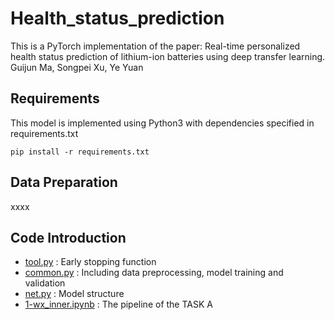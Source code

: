 # Health_status_prediction
This is a PyTorch implementation of the paper: Real-time personalized health status prediction of lithium-ion batteries using deep transfer learning. 
Guijun Ma, Songpei Xu, Ye Yuan
## Requirements
This model is implemented using Python3 with dependencies specified in requirements.txt
```
pip install -r requirements.txt
```
## Data Preparation
xxxx
## Code Introduction
- [tool.py](https://github.com/HAIRLAB/Health_status_prediction/blob/main/tool.py) : Early stopping function
- [common.py](https://github.com/HAIRLAB/Health_status_prediction/blob/main/common.py) : Including data preprocessing, model training and validation
- [net.py](https://github.com/HAIRLAB/Health_status_prediction/blob/main/net.py) : Model structure
- [1-wx_inner.ipynb](https://github.com/HAIRLAB/Health_status_prediction/blob/main/1-wx_inner.ipynb) : The pipeline of the TASK A

